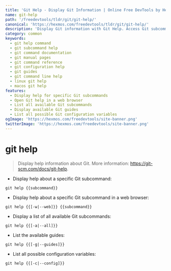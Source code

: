 ```yaml
---
title: 'Git Help - Display Git Information | Online Free DevTools by Hexmos'
name: git-help
path: '/freedevtools/tldr/git/git-help/'
canonical: 'https://hexmos.com/freedevtools/tldr/git/git-help/'
description: 'Display Git information with Git Help. Access Git subcommands, guides, and configurations. Free online tool, no registration required.'
category: common
keywords:
  - git help command
  - git subcommand help
  - git command documentation
  - git manual pages
  - git command reference
  - git configuration help
  - git guides
  - git command line help
  - linux git help
  - macos git help
features:
  - Display help for specific Git subcommands
  - Open Git help in a web browser
  - List all available Git subcommands
  - Display available Git guides
  - List all possible Git configuration variables
ogImage: 'https://hexmos.com/freedevtools/site-banner.png'
twitterImage: 'https://hexmos.com/freedevtools/site-banner.png'
---
```


# git help

> Display help information about Git.
> More information: <https://git-scm.com/docs/git-help>.

- Display help about a specific Git subcommand:

`git help {{subcommand}}`

- Display help about a specific Git subcommand in a web browser:

`git help {{[-w|--web]}} {{subcommand}}`

- Display a list of all available Git subcommands:

`git help {{[-a|--all]}}`

- List the available guides:

`git help {{[-g|--guides]}}`

- List all possible configuration variables:

`git help {{[-c|--config]}}`
